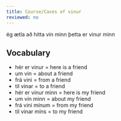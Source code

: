 ```yaml
---
title: Course/Cases of vinur
reviewed: no
---
```


ég ætla að hitta vin minn
þetta er vinur minn

## Vocabulary 

* hér er vinur = here is a friend
* um vin = about a friend
* frá vini = from a friend
* til vinar = to a friend
* hér er vinur minn = here is my friend
* um vin minn = about my friend
* frá vini mínum = from my friend
* til vinar míns = to my friend

